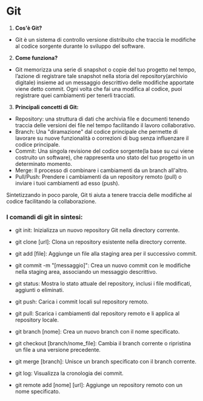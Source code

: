 # Git
1. **Cos'è Git?**
 - Git è un sistema di controllo versione distribuito che traccia le modifiche al codice sorgente durante lo sviluppo del software.

2. **Come funziona?**
 - Git memorizza una serie di snapshot o copie del tuo progetto nel tempo, l’azione di registrare tale snapshot nella storia del repository(archivio digitale) insieme ad un messaggio descrittivo delle modifiche apportate viene detto commit. Ogni volta che fai una modifica al codice, puoi registrare quei cambiamenti per tenerli tracciati.

3. **Principali concetti di Git:**
- Repository: una struttura di dati che archivia file e documenti tenendo traccia delle versioni dei file nel tempo facilitando il lavoro collaborativo.
- Branch: Una "diramazione" dal codice principale che permette di lavorare su nuove funzionalità o correzioni di bug senza influenzare il codice principale.
- Commit: Una singola revisione del codice sorgente(la base su cui viene costruito un software), che rappresenta uno stato del tuo progetto in un determinato   momento.
- Merge: Il processo di combinare i cambiamenti da un branch all'altro.
- Pull/Push: Prendere i cambiamenti da un repository remoto (pull) o inviare i tuoi cambiamenti ad esso (push).

Sintetizzando in poco parole, Git ti aiuta a tenere traccia delle modifiche al codice facilitando la collaborazione.

### I comandi di git in sintesi:

 - git init: Inizializza un nuovo repository Git nella directory corrente.

 - git clone [url]: Clona un repository esistente nella directory corrente.

 - git add [file]: Aggiunge un file alla staging area per il successivo commit.

 - git commit -m "[messaggio]": Crea un nuovo commit con le modifiche nella staging area, associando un messaggio descrittivo.

 - git status: Mostra lo stato attuale del repository, inclusi i file modificati, aggiunti o eliminati.

 - git push: Carica i commit locali sul repository remoto.

 - git pull: Scarica i cambiamenti dal repository remoto e li applica al repository locale.

 - git branch [nome]: Crea un nuovo branch con il nome specificato.

 - git checkout [branch/nome_file]: Cambia il branch corrente o ripristina un file a una versione precedente.

 - git merge [branch]: Unisce un branch specificato con il branch corrente.

 - git log: Visualizza la cronologia dei commit.

 - git remote add [nome] [url]: Aggiunge un repository remoto con un nome specificato.
